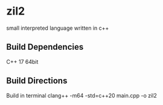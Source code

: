 # zil2
small interpreted language written in c++

## Build Dependencies 
C++ 17
64bit

## Build Directions
Build in terminal
clang++ -m64 -std=c++20 main.cpp -o zil2
